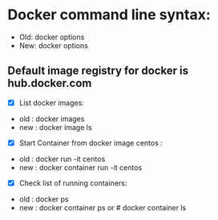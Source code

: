 # Docker command line syntax:

* Old: docker <command> options
* New: docker <management command> <command> options

## Default image registry for docker is hub.docker.com

- [x] List docker images:
- old : docker images
- new : docker image ls

- [x] Start Container from docker image centos :
- old : docker run -it centos
- new : docker container run -it centos

- [x] Check list of running containers:
- old : docker ps
- new : docker container ps  or # docker container ls


